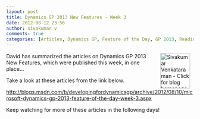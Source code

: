 ```yaml
---
layout: post
title: Dynamics GP 2013 New Features - Week 3
date: 2012-08-12 23:56
author: sivakumar v
comments: true
categories: [Articles, Dynamics GP, Feature of the Day, GP 2013, Readiness, Sivakumar Venkataraman, Uncategorized, Whats New]
---
```

<p style="text-align: left;"><a title="Sivakumar Venkataraman - Click for blog homepage"><img border="0" hspace="10" alt="Sivakumar Venkataraman - Click for blog homepage" align="right" src="https://microsofttpd.github.io/assets/0871.sivav.jpg" width="80" height="95" /></a>David has summarized the articles on Dynamics GP 2013 New Features, which were published this week, in one place...</p>
<p>Take a look at these articles from the link below.</p>
<p><a href="http://blogs.msdn.com/b/developingfordynamicsgp/archive/2012/08/10/microsoft-dynamics-gp-2013-feature-of-the-day-week-3.aspx" target="_blank">http://blogs.msdn.com/b/developingfordynamicsgp/archive/2012/08/10/microsoft-dynamics-gp-2013-feature-of-the-day-week-3.aspx</a></p>
<p>Keep watching for more of these articles in the following days!</p>
